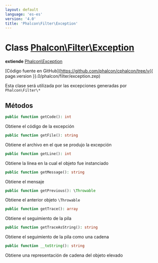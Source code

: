 ```yaml
---
layout: default
language: 'es-es'
version: '4.0'
title: 'Phalcon\Filter\Exception'
---
```

# Class [Phalcon\Filter\Exception](Phalcon_Filter_Exception)

**extiende** [Phalcon\Exception](Phalcon_Exception)

[Código fuente en GitHub](https://github.com/phalcon/cphalcon/tree/v{{ page.version }}.0/phalcon/filter/exception.zep)

Esta clase será utilizada por las excepciones generadas por `Phalcon\Filter\*`

## Métodos

```php
public function getCode(): int
```

Obtiene el código de la excepción

```php
public function getFile(): string
```

Obtiene el archivo en el que se produjo la excepción

```php
public function getLine(): int
```

Obtiene la línea en la cual el objeto fue instanciado

```php
public function getMessage(): string
```

Obtiene el mensaje

```php
public function getPrevious(): \Throwable
```

Obtiene el anterior objeto `\Throwable`

```php
public function getTrace(): array
```

Obtiene el seguimiento de la pila

```php
public function getTraceAsString(): string
```

Obtiene el seguimiento de la pila como una cadena

```php
public function __toString(): string
```

Obtiene una representación de cadena del objeto elevado